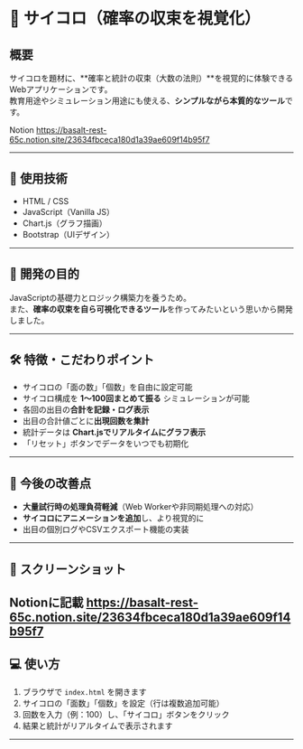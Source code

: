 # 🎲 サイコロ（確率の収束を視覚化）

## 概要

サイコロを題材に、**確率と統計の収束（大数の法則）**を視覚的に体験できるWebアプリケーションです。  
教育用途やシミュレーション用途にも使える、**シンプルながら本質的なツール**です。

Notion
https://basalt-rest-65c.notion.site/23634fbceca180d1a39ae609f14b95f7

---

## 🔧 使用技術

- HTML / CSS
- JavaScript（Vanilla JS）
- Chart.js（グラフ描画）
- Bootstrap（UIデザイン）

---

## 🎯 開発の目的

JavaScriptの基礎力とロジック構築力を養うため。  
また、**確率の収束を自ら可視化できるツール**を作ってみたいという思いから開発しました。

---

## 🛠️ 特徴・こだわりポイント

- サイコロの「面の数」「個数」を自由に設定可能
- サイコロ構成を **1〜100回まとめて振る** シミュレーションが可能
- 各回の出目の**合計を記録・ログ表示**
- 出目の合計値ごとに**出現回数を集計**
- 統計データは **Chart.jsでリアルタイムにグラフ表示**
- 「リセット」ボタンでデータをいつでも初期化

---

## 🚀 今後の改善点

- **大量試行時の処理負荷軽減**（Web Workerや非同期処理への対応）
- **サイコロにアニメーションを追加**し、より視覚的に
- 出目の個別ログやCSVエクスポート機能の実装

---

## 📸 スクリーンショット
Notionに記載
https://basalt-rest-65c.notion.site/23634fbceca180d1a39ae609f14b95f7
---

## 💻 使い方

1. ブラウザで `index.html` を開きます
2. サイコロの「面数」「個数」を設定（行は複数追加可能）
3. 回数を入力（例：100）し、「サイコロ」ボタンをクリック
4. 結果と統計がリアルタイムで表示されます

---
